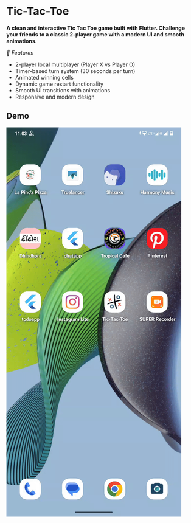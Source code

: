 # Tic-Tac-Toe

**A clean and interactive Tic Tac Toe game built with Flutter. Challenge your friends to a classic
2-player game with a modern UI and smooth animations.**

_🚀 Features_

* 2-player local multiplayer (Player X vs Player O)
* Timer-based turn system (30 seconds per turn)
* Animated winning cells
* Dynamic game restart functionality
* Smooth UI transitions with animations
* Responsive and modern design

## Demo

![Animated GIF](assets/demo.gif)
